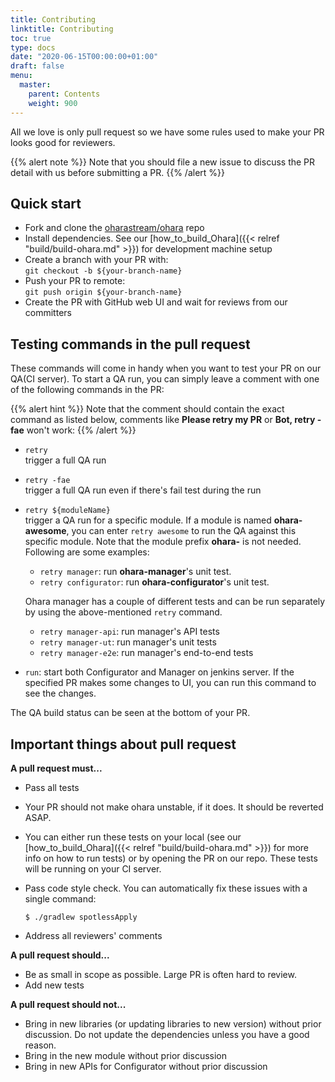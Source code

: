 ```yaml
---
title: Contributing
linktitle: Contributing
toc: true
type: docs
date: "2020-06-15T00:00:00+01:00"
draft: false
menu:
  master:
    parent: Contents
    weight: 900
---
```


All we love is only pull request so we have some rules used to make your
PR looks good for reviewers.

{{% alert note %}}
Note that you should file a new issue to discuss the PR detail with us
before submitting a PR.
{{% /alert %}}

## Quick start

- Fork and clone the [oharastream/ohara](https://github.com/oharastream/ohara) repo
- Install dependencies. See our [how_to_build_Ohara]({{< relref "build/build-ohara.md" >}}) for 
  development machine setup
- Create a branch with your PR with:  
  `git checkout -b ${your-branch-name}`
- Push your PR to remote:  
  `git push origin ${your-branch-name}`
- Create the PR with GitHub web UI and wait for reviews from our committers

## Testing commands in the pull request

These commands will come in handy when you want to test your PR on our QA(CI server). To start a QA run, 
you can simply leave a comment with one of the following commands in the PR:

{{% alert hint %}}
Note that the comment should contain the exact command as listed below,
comments like **Please retry my PR** or **Bot, retry -fae** won't work:
{{% /alert %}}

- `retry`  
  trigger a full QA run
- `retry -fae`  
  trigger a full QA run even if there's fail test during the run
- `retry ${moduleName}`  
  trigger a QA run for a specific module. If a module is named **ohara-awesome**, you can enter 
  `retry awesome` to run the QA against this specific module. Note that the module prefix 
  **ohara-** is not needed. Following are some examples:  
  - `retry manager`: run **ohara-manager**'s unit test.
  - `retry configurator`: run **ohara-configurator**'s unit test.
    
  Ohara manager has a couple of different tests and can be run separately by using the 
  above-mentioned `retry` command.
  - `retry manager-api`: run manager's API tests
  - `retry manager-ut`: run manager's unit tests
  - `retry manager-e2e`: run manager's end-to-end tests
- `run`: start both Configurator and Manager on jenkins server. If the specified PR makes 
  some changes to UI, you can run this command to see the changes.

The QA build status can be seen at the bottom of your PR.

## Important things about pull request

**A pull request must...**

- Pass all tests
- Your PR should not make ohara unstable, if it does. It should be reverted ASAP.
- You can either run these tests on your local 
  (see our [how_to_build_Ohara]({{< relref "build/build-ohara.md" >}}) for more 
  info on how to run tests) or by opening the PR on our repo. These tests will be running 
  on your CI server.
- Pass code style check. You can automatically fix these issues with a
  single command:

  ```console
  $ ./gradlew spotlessApply
  ```
- Address all reviewers' comments

**A pull request should...**

- Be as small in scope as possible. Large PR is often hard to review.
- Add new tests

**A pull request should not...**

- Bring in new libraries (or updating libraries to new version) without prior discussion. 
  Do not update the dependencies unless you have a good reason.
- Bring in the new module without prior discussion
- Bring in new APIs for Configurator without prior discussion
